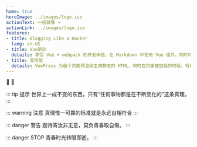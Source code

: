 ```yaml
---
home: true
heroImage: ../images/logo.ico
actionText: 一招就够 →
actionLink: ../images/logo.ico
features:
- title: Blogging Like a Hacker
  lang: en-US
- title: Vue驱动
  details: 享受 Vue + webpack 的开发体验，在 Markdown 中使用 Vue 组件，同时可以使用 Vue 来开发自定义主题。
- title: 高性能
  details: VuePress 为每个页面预渲染生成静态的 HTML，同时在页面被加载的时候，将作为 SPA 运行。
---
```


:tada: :100:

::: tip 提示
世界上一成不变的东西，只有“任何事物都是在不断变化的”这条真理。
::: 

::: warning 注意
真理惟一可靠的标准就是永远自相符合
:::

::: danger 警告
题诗寄汝非无意，莫负青春取自惭。
:::

::: danger STOP
青春时光转眼即逝。
:::
